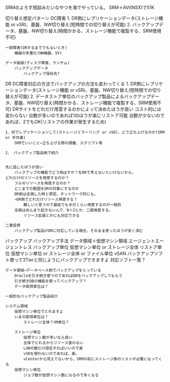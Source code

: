 SRMのよろず相談みたいなやつを海でやっている。
    SRM＋AVI(NSX)で51K


切り替え想定パターン
    DC障害
        1. DR側にレプリケーションデータ(ストレージ機能 or vSR)、基盤、NW切り替え(短時間での切り替えが可能)
        2. バックアップデータ、基盤、NW切り替え(時間かかる、ストレージ機能で複製する、SRM使用不可)

    一部障害(DRするまででもないとき)
        機器の多重化(NW機器、SV)

    データ破損(ディスク障害、ランサム)
        バックアップデータ
            バックアップ保存先?


DR
    DC障害対応の方法でバックアップの方法も変わってくる
        1. DR側にレプリケーションデータ(ストレージ機能 or vSR)、基盤、NW切り替え(短時間での切り替えが可能)
        2. データストア単位のバックアップ製品によるバックアップデータ、基盤、NW切り替え(時間かかる、ストレージ機能で複製する、SRM使用不可)
            DRサイトをどれだけ用意するのかによって決めたほうが良い
            コスト的には変わらない
            台数が多いのであれば1のほうが楽にリストア可能
            台数が少ないのであれば、2でもOK(リストアの作業が発生するため)            

    1．何でレプリケーションして(ストレージミラーリング or vSR)、どう立ち上げるのか(SRM or 手作業) 
        SRMでいいこと→立ち上げる際の順番、スクリプト等
        
    2． バックアップ製品側で紹介


    先に話したほうが良い
        バックアップの機能でどう飛ばすか？をDRで考えないといけないから。
    どれだけのリソースを用意するのか？
        フルのリソースを用意するのか？
        どこまでの範囲をDRの対象にするのか
        DR側は全損した時と想定、ネットワーク的にも。
        →DR側でどれだけリソース用意する？
            難しいと思うので最低でも半分くらい用意するのが一般的
        全損はあんまり起きないんで、N＋2とか、二面用意する。
            リソース拡張とかにも対応できる

    二重投資
        バックアップ製品がDRに対応している場合、そのまま使ったほうが安く済む


バックアップ
    バックアップ手法
        データ領域＋仮想マシン領域
        エージェントエージェントレス
        バックアップ単位 仮想マシン単位 or ストレージ全体
        リストア単位 仮想マシン単位 or ストレージ全体 or ファイル単位 
        vSAN バックアップソフト使って3Tierと同じようにバックアップできますよ
            対応ソフト一覧？

    データ領域→データベース側でバックアップをとっている
        Oracleを引き続き使うのであればDBをバックアップしてもらう
        引き続きDBの機能を使ってバックアップ？
        データ取得単位は？

    一般的なバックアップ製品紹介

    システム領域
        仮想マシン単位でとれますよ
        いまの取得単位は？
            ストレージ全体？VM単位？
            
        ストレージ単位
            仮想マシン数が多いなら良い
            全体でとれるからリソース食わない
            LUNの数だけ設定すればいいので楽
            vSRを使わないのであれば、楽。
            vCenterから見えてないから、SRMの前にストレージ側のリストが必要になってくる
        仮想マシン単位
            ジョブ数が仮想マシン数になるので多くなる
    
